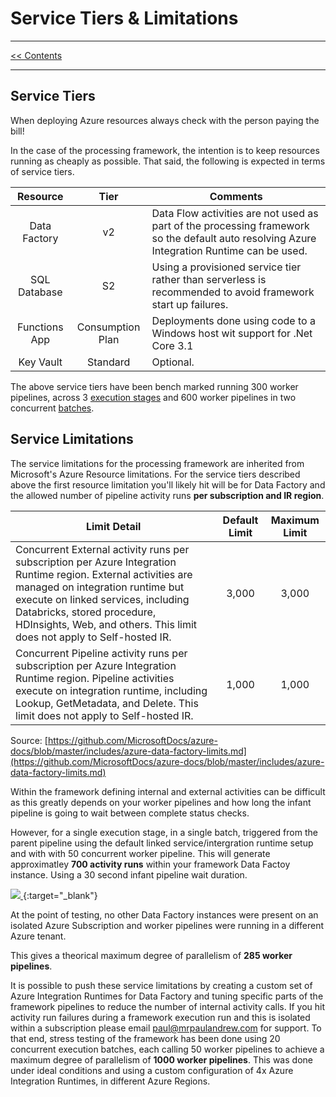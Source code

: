 # Service Tiers & Limitations

___
[<< Contents](/procfwk/contents) 

___

## Service Tiers

When deploying Azure resources always check with the person paying the bill!

In the case of the processing framework, the intention is to keep resources running as cheaply as possible. That said, the following is expected in terms of service tiers.

| Resource | Tier |Comments |
|:----:|:----:|----|
|Data Factory | v2 | Data Flow activities are not used as part of the processing framework so the default auto resolving Azure Integration Runtime can be used. |
| SQL Database | S2 |Using a provisioned service tier rather than serverless is recommended to avoid framework start up failures.  |
| Functions App | Consumption Plan |Deployments done using code to a Windows host wit support for .Net Core 3.1  |
| Key Vault | Standard |Optional.  |

The above service tiers have been bench marked running 300 worker pipelines, across 3 [execution stages](/procfwk/executionstages) and 600 worker pipelines in two concurrent [batches](/procfwk/executionbatches).

## Service Limitations

The service limitations for the processing framework are inherited from Microsoft's Azure Resource limitations. For the service tiers described above the first resource limitation you'll likely hit will be for Data Factory and the allowed number of pipeline activity runs __per subscription and IR region__.

|Limit Detail | Default Limit | Maximum Limit |
|----|:----:|:----:|
|Concurrent External activity runs per subscription per Azure Integration Runtime region. External activities are managed on integration runtime but execute on linked services, including Databricks, stored procedure, HDInsights, Web, and others. This limit does not apply to Self-hosted IR. | 3,000 | 3,000 |
| Concurrent Pipeline activity runs per subscription per Azure Integration Runtime region. Pipeline activities execute on integration runtime, including Lookup, GetMetadata, and Delete. This limit does not apply to Self-hosted IR. | 1,000 | 1,000 |

Source: [https://github.com/MicrosoftDocs/azure-docs/blob/master/includes/azure-data-factory-limits.md](https://github.com/MicrosoftDocs/azure-docs/blob/master/includes/azure-data-factory-limits.md)

Within the framework defining internal and external activities can be difficult as this greatly depends on your worker pipelines and how long the infant pipeline is going to wait between complete status checks.

However, for a single execution stage, in a single batch, triggered from the parent pipeline using the default linked service/intergration runtime setup and with with 50 concurrent worker pipeline. This will generate approximatley __700 activity runs__ within your framework Data Factoy instance. Using a 30 second infant pipeline wait duration.

[ ![](/procfwk/single-run-activitynosie.png) ](/procfwk/single-run-activitynosie.png){:target="_blank"}

At the point of testing, no other Data Factory instances were present on an isolated Azure Subscription and worker pipelines were running in a different Azure tenant.

This gives a theorical maximum degree of parallelism of __285 worker pipelines__.

It is possible to push these service limitations by creating a custom set of Azure Integration Runtimes for Data Factory and tuning specific parts of the framework pipelines to reduce the number of internal activity calls. If you hit activity run failures during a framework execution run and this is isolated within a subscription please email paul@mrpaulandrew.com for support. To that end, stress testing of the framework has been done using 20 concurrent execution batches, each calling 50 worker pipelines to achieve a maximum degree of parallelism of __1000 worker pipelines__. This was done under ideal conditions and using a custom configuration of 4x Azure Integration Runtimes, in different Azure Regions.